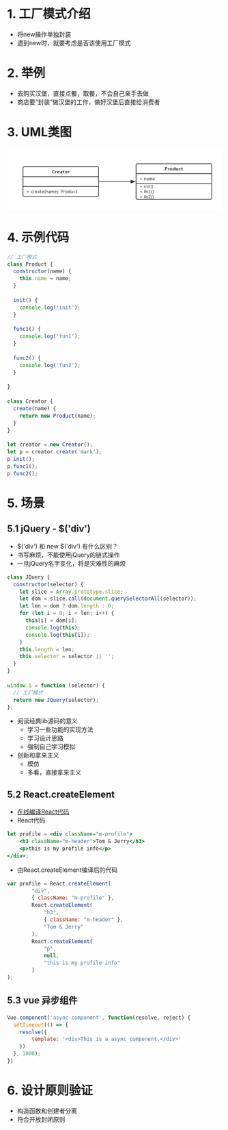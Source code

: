 # 1. 工厂模式介绍
+ 将new操作单独封装
+ 遇到new时，就要考虑是否该使用工厂模式

# 2. 举例
+ 去购买汉堡，直接点餐，取餐，不会自己亲手去做
+ 商店要“封装”做汉堡的工作，做好汉堡后直接给消费者

# 3. UML类图
![工厂模式UML类图](./images/06-工厂模式UML类图.jpg)

# 4. 示例代码
```javascript
// 工厂模式
class Product {
  constructor(name) {
    this.name = name;
  }

  init() {
    console.log('init');
  }

  func1() {
    console.log('fun1');
  }

  func2() {
    console.log('fun2');
  }

}

class Creator {
  create(name) {
    return new Product(name);
  }
}

let creator = new Creator();
let p = creator.create('mark');
p.init();
p.func1();
p.func2();
```
# 5. 场景
## 5.1 jQuery - $('div')
+ $('div') 和 new $('div') 有什么区别？
+ 书写麻烦，不能使用jQuery的链式操作
+ 一旦jQuery名字变化，将是灾难性的麻烦
```javascript
class JQuery {
  constructor(selector) {
    let slice = Array.prototype.slice;
    let dom = slice.call(document.querySelectorAll(selector));
    let len = dom ? dom.length : 0;
    for (let i = 0; i < len; i++) {
      this[i] = dom[i];
      console.log(this);
      console.log(this[i]);
    }
    this.length = len;
    this.selector = selector || '';
  }
}

window.$ = function (selector) {
  // 工厂模式
  return new JQuery(selector);
};
```
+ 阅读经典lib源码的意义
	+ 学习一些功能的实现方法
	+ 学习设计思路
	+ 强制自己学习模拟
+ 创新和拿来主义
	+ 模仿
	+ 多看，直接拿来主义

## 5.2 React.createElement
+ [在线编译React代码](https://babeljs.io/repl#?babili=false&browsers=&build=&builtIns=false&spec=false&loose=false&code_lz=Q&debug=false&forceAllTransforms=false&shippedProposals=false&circleciRepo=&evaluate=false&fileSize=false&timeTravel=false&sourceType=module&lineWrap=true&presets=es2015%2Creact%2Cstage-2&prettier=false&targets=&version=6.26.0&envVersion=)
+ React代码
```jsx
let profile = <div className="m-profile">
	<h3 className="m-header">Tom & Jerry</h3>
	<p>this is my profile info</p>
</div>;
```
+ 由React.createElement编译后的代码

```javascript
var profile = React.createElement(
		"div",
		{ className: "m-profile" },
		React.createElement(
			"h3",
			{ className: "m-header" },
			"Tom & Jerry"
		),
		React.createElement(
			"p",
			null,
			"this is my profile info"
		)
);
```
## 5.3 vue 异步组件
```javascript
Vue.component('async-component', function(resolve, reject) {
  setTimeout(() => {
    resolve({
    	template: '<div>This is a async component.</div>'
    })
  }, 1000);
})
```

# 6. 设计原则验证
+ 构造函数和创建者分离
+ 符合开放封闭原则

